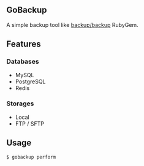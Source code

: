 GoBackup
--------

A simple backup tool like [backup/backup](https://github.com/backup/backup) RubyGem.

## Features

### Databases

- MySQL
- PostgreSQL
- Redis

### Storages

- Local
- FTP / SFTP

## Usage

```bash
$ gobackup perform
```